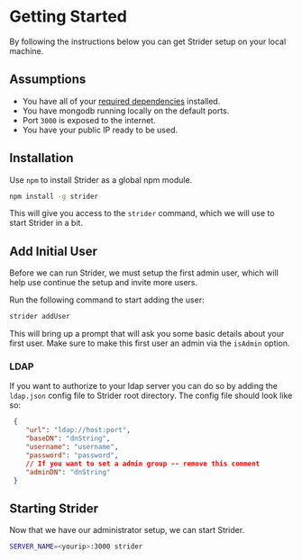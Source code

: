 # Getting Started

By following the instructions below you can get Strider setup on your local machine.


## Assumptions

- You have all of your [required dependencies](requirements.md) installed.
- You have mongodb running locally on the default ports.
- Port `3000` is exposed to the internet.
- You have your public IP ready to be used.


## Installation

Use `npm` to install Strider as a global npm module.

```sh
npm install -g strider
```

This will give you access to the `strider` command, which we will use to start Strider
in a bit.

## Add Initial User

Before we can run Strider, we must setup the first admin user, which will help use
continue the setup and invite more users.

Run the following command to start adding the user:

```sh
strider addUser
```

This will bring up a prompt that will ask you some basic details about
your first user. Make sure to make this first user an admin via the `isAdmin` option.

### LDAP

If you want to authorize to your ldap server you can do so by adding the `ldap.json`
config file to Strider root directory. The config file should look like so:  

```json
 {
    "url": "ldap://host:port",
    "baseDN": "dnString",
    "username": "username",
    "password": "password",
    // If you want to set a admin group -- remove this comment
    "adminDN": "dnString"
 }
```


## Starting Strider

Now that we have our administrator setup, we can start Strider.

```sh
SERVER_NAME=<yourip>:3000 strider
```
